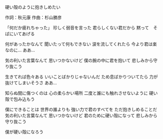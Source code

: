 硬い殻のように抱きしめたい

作詞：秋元康
作曲：杉山勝彦

「何だか疲れちゃった」
珍しく弱音を言った
君らしくない君だから
黙って　そばにいてあげる

何があったかなんて
聞いたって何もできない
涙を流してくれたら
今より君は楽なのに…
ああ…

気の利いた言葉なんて
思いつかないけど
僕の腕の中に君を抱いて
悲しみから守り抜こう

生きてれば色々ある
いいことばかりじゃないんだ
ため息ばかりついてたら
力が抜けてしまいそうさ
ああ…

知らぬ間に傷つくのは
心の柔らかい場所
二度と誰にも触れさせないように
硬い殻で包み込もう

僕にできることは
世界の誰よりも
強い力で君のすべてを
ただ抱きしめることだ
気の利いた言葉なんて
思いつかないけど
君のために硬い殻になって
悲しみから守り抜こう

僕が硬い殻になろう
